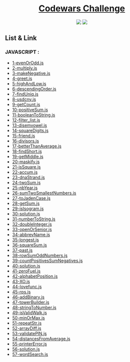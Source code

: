 <div align="center">
  <h1><a href="https://www.codewars.com" >Codewars Challenge</a></h1>
  <img src="https://www.codewars.com/packs/assets/logo.f607a0fb.svg"></img>
  <img src="https://www.codewars.com/users/FungkiAndika/badges/large"></img>
</div>
<h2>List & Link</h2>
<h3>JAVASCRIPT :</h3>
<ul>
  <li><a href="https://www.codewars.com/kata/53da3dbb4a5168369a0000fe">1-evenOrOdd.js</a></li>
  <li><a href="https://www.codewars.com/kata/50654ddff44f800200000004">2-multiply.js</a></li>
  <li><a href="https://www.codewars.com/kata/55685cd7ad70877c23000102">3-makeNegative.js</a></li>
  <li><a href="https://www.codewars.com/kata/523b4ff7adca849afe000035">4-greet.js</a></li>
  <li><a href="https://www.codewars.com/kata/554b4ac871d6813a03000035">5-highAndLow.js</a></li>
  <li><a href="https://www.codewars.com/kata/5467e4d82edf8bbf40000155">6-descendingOrder.js</a></li>
  <li><a href="https://www.codewars.com/kata/585d7d5adb20cf33cb000235">7-findUniq.js</a></li>
  <li><a href="https://www.codewars.com/kata/5977618080ef220766000022">8-usdcny.js</a></li>
  <li><a href="https://www.codewars.com/kata/54ff3102c1bad923760001f3">9-getCount.js</a></li>
  <li><a href="https://www.codewars.com/kata/5715eaedb436cf5606000381">10-positiveSum.js</a></li>
  <li><a href="https://www.codewars.com/kata/551b4501ac0447318f0009cd">11-booleanToString.js</a></li>
  <li><a href="https://www.codewars.com/kata/53dbd5315a3c69eed20002dd">12-filter_list.js</a></li>
  <li><a href="https://www.codewars.com/kata/52fba66badcd10859f00097e">13-disemvowel.js</a></li>
  <li><a href="https://www.codewars.com/kata/546e2562b03326a88e000020">14-squareDigits.js</a></li>
  <li><a href="https://www.codewars.com/kata/55b42574ff091733d900002f">15-friend.js</a></li>
  <li><a href="https://www.codewars.com/kata/544aed4c4a30184e960010f4">16-divisors.js</a></li>
  <li><a href="https://www.codewars.com/kata/5601409514fc93442500010b">17-betterThanAverage.js</a></li>
  <li><a href="https://www.codewars.com/kata/57cebe1dc6fdc20c57000ac9">18-findShort.js</a></li>
  <li><a href="https://www.codewars.com/kata/56747fd5cb988479af000028">19-getMiddle.js</a></li>
  <li><a href="https://www.codewars.com/kata/5412509bd436bd33920011bc">20-maskify.js</a></li>
  <li><a href="https://www.codewars.com/kata/54c27a33fb7da0db0100040e">21-isSquare.js</a></li>
  <li><a href="https://www.codewars.com/kata/5667e8f4e3f572a8f2000039">22-accum.js</a></li>
  <li><a href="https://www.codewars.com/kata/55f2b110f61eb01779000053">23-dnaStrand.js</a></li>
  <li><a href="https://www.codewars.com/kata/55f2b110f61eb01779000053">24-twoSum.js</a></li>
  <li><a href="https://www.codewars.com/kata/563b662a59afc2b5120000c6">25-nbYear.js</a></li>
  <li><a href="https://www.codewars.com/kata/558fc85d8fd1938afb000014">26-sumTwoSmallestNumbers.js</a></li>
  <li><a href="https://www.codewars.com/kata/5390bac347d09b7da40006f6">27-toJadenCase.js</a></li>
  <li><a href="https://www.codewars.com/kata/55f2b110f61eb01779000053">28-getSum.js</a></li>
  <li><a href="https://www.codewars.com/kata/54ba84be607a92aa900000f1">29-isIsogram.js</a></li>
  <li><a href="https://www.codewars.com/kata/51f2d1cafc9c0f745c00037d">30-solution.js</a></li>
  <li><a href="https://www.codewars.com/kata/5265326f5fda8eb1160004c8">31-numberToString.js</a></li>
  <li><a href="">32-doubleInteger.js</a></li>
  <li><a href="https://www.codewars.com/kata/5502c9e7b3216ec63c0001aa">33-openOrSenior.js</a></li>
  <li><a href="https://www.codewars.com/kata/57eadb7ecd143f4c9c0000a3">34-abbrevName.js</a></li>
  <li><a href="https://www.codewars.com/kata/5656b6906de340bd1b0000ac">35-longest.js</a></li>
  <li><a href="https://www.codewars.com/kata/515e271a311df0350d00000f">36-squareSum.js</a></li>
  <li><a href="https://www.codewars.com/kata/55f9bca8ecaa9eac7100004a">37-past.js</a></li>
  <li><a href="https://www.codewars.com/kata/55fd2d567d94ac3bc9000064">38-rowSumOddNumbers.js</a></li>
  <li><a href="https://www.codewars.com/kata/576bb71bbbcf0951d5000044">39-countPositivesSumNegatives.js</a></li>
  <li><a href="https://www.codewars.com/kata/514b92a657cdc65150000006">40-solution.js</a></li>
  <li><a href="https://www.codewars.com/kata/5861d28f124b35723e00005e">41-zeroFuel.js</a></li>
  <li><a href="https://www.codewars.com/kata/546f922b54af40e1e90001da">42-alphabetPosition.js</a></li>
  <li><a href="https://www.codewars.com/kata/55908aad6620c066bc00002a">43-XO.js</a></li>
  <li><a href="">44-lovefunc.js</a></li>
  <li><a href="https://www.codewars.com/kata/5672a98bdbdd995fad00000f">45-rps.js</a></li>
  <li><a href="https://www.codewars.com/kata/551f37452ff852b7bd000139">46-addBinary.js</a></li>
  <li><a href="https://www.codewars.com/kata/576757b1df89ecf5bd00073b">47-towerBuilder.js</a></li>
  <li><a href="https://www.codewars.com/kata/544675c6f971f7399a000e79">48-stringToNumber.js</a></li>
  <li><a href="">49-isValidWalk.js</a></li>
  <li><a href="https://www.codewars.com/kata/577a98a6ae28071780000989">50-minOrMax.js</a></li>
  <li><a href="https://www.codewars.com/kata/57a0e5c372292dd76d000d7e">51-repeatStr.js</a></li>
  <li><a href="">52-arrayDiff.js</a></li>
  <li><a href="https://www.codewars.com/kata/55f8a9c06c018a0d6e000132">53-validatePIN.js</a></li>
  <li><a href="https://www.codewars.com/kata/568ff914fc7a40a18500005c">54-distancesFromAverage.js</a></li>
  <li><a href="https://www.codewars.com/kata/56541980fa08ab47a0000040">55-printerError.js</a></li>
  <li><a href="https://www.codewars.com/kata/51c8e37cee245da6b40000bd">56-solution.js</a></li>
  <li><a href="https://www.codewars.com/kata/54b81566cd7f51408300022d">57-wordSearch.js</a></li>
</ul>